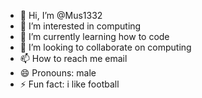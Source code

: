 - 👋 Hi, I’m @Mus1332
- 👀 I’m interested in computing
- 🌱 I’m currently learning how to code
- 💞️ I’m looking to collaborate on computing
- 📫 How to reach me email
- 😄 Pronouns: male
- ⚡ Fun fact: i like football
<!---
Mus1332/Mus1332 is a ✨ special ✨ repository because its `README.md` (this file) appears on your GitHub profile.
You can click the Preview link to take a look at your changes.
--->
